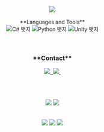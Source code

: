 <div align="center">
  <img src="https://capsule-render.vercel.app/api?type=Shark&color=auto&height=240&section=header&text=Make%20and%20Play%20Game!&fontSize=32&animation=fadeIn&fontAlignY=40&fontColor=000000"/>
<br>
<br>
<div align="center">
  **Languages and Tools**
  <div class="badge-container">
    <img src="https://img.shields.io/badge/C%23-00BFFF?style=for-the-badge&logo=c-sharp&logoColor=black" alt="C# 뱃지">
    <img src="https://img.shields.io/badge/Python-FFCF00?style=for-the-badge&logo=python&logoColor=black" alt="Python 뱃지">
    <img src="https://img.shields.io/badge/Unity-DC143C?style=for-the-badge&logo=unity&logoColor=black" alt="Unity 뱃지">
  </div>
</div>
<br>
<br>
<div align="center">

<h3 align="center">**Contact**</h3>
<div align="center">
  </a>
  <a href="mailto:jiwoo5967@gmail.com">
    <img src="https://img.shields.io/badge/jiwoo5967@gmail.com-D14836?style=for-the-badge&logo=gmail&logoColor=white"/>&nbsp
  <a href="discordto:18m_rft36">
     <img src="https://img.shields.io/badge/18m_rft36-D14836?style=for-the-badge&logo=discord&logoColor=white"/>&nbsp
  </a>
</div>

##

<br>
<br>
<div align="center">
  <img src="https://github-readme-stats.vercel.app/api?username=18M-RFT36&show_icons=true&theme=synthwave">
  <img src="https://github-readme-stats.vercel.app/api/top-langs/?username=18M-RFT36&layout=compact&theme=synthwave">
<br>
<br>
<br>
<div align="center">
    <img src="https://github-profile-summary-cards.vercel.app/api/cards/profile-details?username=18M-RFT36&theme=radical" />
    <img src="http://github-profile-summary-cards.vercel.app/api/cards/repos-per-language?username=18M-RFT36&theme=radical&exclude={exclude}" />
    <img src="http://github-profile-summary-cards.vercel.app/api/cards/stats?username=18M-RFT36&theme=radical" />
</div>
<br>
<br>
